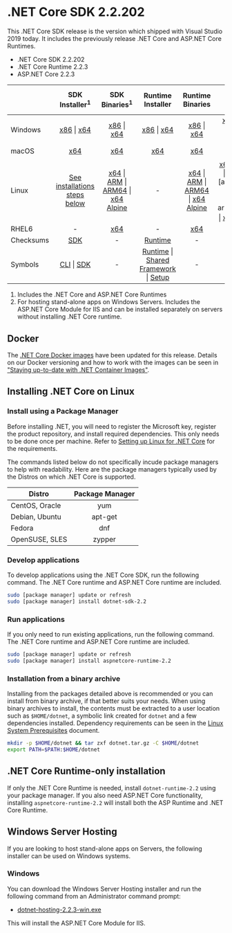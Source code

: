 # .NET Core SDK 2.2.202

This .NET Core SDK release is the version which shipped with Visual Studio 2019 today. It includes the previously release .NET Core and ASP.NET Core Runtimes.

* .NET Core SDK 2.2.202
* .NET Core Runtime 2.2.3
* ASP.NET Core 2.2.3

|           | SDK Installer<sup>1</sup>                        | SDK Binaries<sup>1</sup>                 | Runtime Installer                                        | Runtime Binaries                                 | ASP.NET Core Runtime           |
| --------- | :------------------------------------------:     | :----------------------:                 | :---------------------------:                            | :-------------------------:                      | :-----------------:            |
| Windows   | [x86][dotnet-sdk-win-x86.exe] \| [x64][dotnet-sdk-win-x64.exe] | [x86][dotnet-sdk-win-x86.zip] \| [x64][dotnet-sdk-win-x64.zip] | [x86][dotnet-runtime-win-x86.exe] \| [x64][dotnet-runtime-win-x64.exe] | [x86][dotnet-runtime-win-x86.zip] \| [x64][dotnet-runtime-win-x64.zip] | [x86][aspnetcore-runtime-win-x86.exe] \| [x64][aspnetcore-runtime-win-x64.exe] \| <br> [Hosting Bundle][dotnet-hosting-win.exe]<sup>2</sup> |
| macOS     | [x64][dotnet-sdk-osx-x64.pkg]  | [x64][dotnet-sdk-osx-x64.tar.gz]     | [x64][dotnet-runtime-osx-x64.pkg] | [x64][dotnet-runtime-osx-x64.tar.gz] | [x64][aspnetcore-runtime-osx-x64.tar.gz]<sup>1</sup>
| Linux     | [See installations steps below][linux-install]   | [x64][dotnet-sdk-linux-x64.tar.gz] \| [ARM][dotnet-sdk-linux-arm.tar.gz] \| [ARM64][dotnet-sdk-linux-arm64.tar.gz] \| [x64 Alpine][dotnet-sdk-linux-musl-x64.tar.gz] | - | [x64][dotnet-runtime-linux-x64.tar.gz] \| [ARM][dotnet-runtime-linux-arm.tar.gz] \| [ARM64][dotnet-runtime-linux-arm64.tar.gz] \| [x64 Alpine][dotnet-runtime-linux-musl-x64.tar.gz] | [x64][aspnetcore-runtime-linux-x64.tar.gz]<sup>1</sup>  \| [ARM][aspnetcore-runtime-linux-arm.tar.gz]<sup>1</sup> \| [ARM64][aspnetcore-runtime-linux-arm64.tar.gz] \| [x64 Alpine][aspnetcore-runtime-linux-musl-x64.tar.gz]<sup>1</sup> |
| RHEL6     | -                                                | [x64][dotnet-sdk-rhel.6-x64.tar.gz]                    | -                                                        | [x64][dotnet-runtime-rhel.6-x64.tar.gz] | - |
| Checksums | [SDK][checksums-sdk]                             | -                                        | [Runtime][checksums-runtime]                             | - | - |
| Symbols   | [CLI][cli-symbols.zip] \| [SDK][dotnet-sdk-symbols.zip]  | -                                        | [Runtime][coreclr-symbols.zip] \| [Shared Framework][corefx-symbols.zip] \| [Setup][core-setup-symbols.zip] | - | [ASP.NET Core][aspnet-symbols.zip] |

1. Includes the .NET Core and ASP.NET Core Runtimes
2. For hosting stand-alone apps on Windows Servers. Includes the ASP.NET Core Module for IIS and can be installed separately on servers without installing .NET Core runtime.

## Docker

The [.NET Core Docker images](https://hub.docker.com/r/microsoft/dotnet/) have been updated for this release. Details on our Docker versioning and how to work with the images can be seen in ["Staying up-to-date with .NET Container Images"](https://devblogs.microsoft.com/dotnet/staying-up-to-date-with-net-container-images/).

## Installing .NET Core on Linux

### Install using a Package Manager

Before installing .NET, you will need to register the Microsoft key, register the product repository, and install required dependencies. This only needs to be done once per machine. Refer to [Setting up Linux for .NET Core][linux-setup] for the requirements.

The commands listed below do not specifically incude package managers to help with readability. Here are the package managers typically used by the Distros on which .NET Core is supported.

| Distro | Package Manager  |
| ---             | :----:  |
| CentOS, Oracle  | yum     |
| Debian, Ubuntu  | apt-get |
| Fedora          | dnf     |
| OpenSUSE, SLES  | zypper  |

### Develop applications
To develop applications using the .NET Core SDK, run the following command. The .NET Core runtime and ASP.NET Core runtime are included.

```bash
sudo [package manager] update or refresh
sudo [package manager] install dotnet-sdk-2.2
```

### Run applications
If you only need to run existing applications, run the following command. The .NET Core runtime and ASP.NET Core runtime are included.

```bash
sudo [package manager] update or refresh
sudo [package manager] install aspnetcore-runtime-2.2
```

### Installation from a binary archive

Installing from the packages detailed above is recommended or you can install from binary archive, if that better suits your needs. When using binary archives to install, the contents must be extracted to a user location such as `$HOME/dotnet`, a symbolic link created for `dotnet` and a few dependencies installed. Dependency requirements can be seen in the [Linux System Prerequisites](https://github.com/dotnet/core/blob/master/Documentation/linux-prereqs.md) document.

```bash
mkdir -p $HOME/dotnet && tar zxf dotnet.tar.gz -C $HOME/dotnet
export PATH=$PATH:$HOME/dotnet
```

## .NET Core Runtime-only installation

If only the .NET Core Runtime is needed, install `dotnet-runtime-2.2` using your package manager. If you also need ASP.NET Core functionality, installing `aspnetcore-runtime-2.2` will install both the ASP Runtime and .NET Core Runtime.

## Windows Server Hosting

If you are looking to host stand-alone apps on Servers, the following installer can be used on Windows systems.

### Windows

You can download the Windows Server Hosting installer and run the following command from an Administrator command prompt:

* [dotnet-hosting-2.2.3-win.exe][dotnet-hosting-win.exe]

This will install the ASP.NET Core Module for IIS.

[blob-runtime]: https://dotnetcli.blob.core.windows.net/dotnet/Runtime/
[blob-sdk]: https://dotnetcli.blob.core.windows.net/dotnet/Sdk/
[release-notes]: https://github.com/dotnet/core/blob/master/release-notes/2.2/2.2.3/2.2.3.md

[dotnet-runtime-linux-arm.tar.gz]: https://download.visualstudio.microsoft.com/download/pr/b12c61f5-7ba4-47f1-93f0-d2280fa4bf3c/8e1ae5ac780c61e0339d0247e7d9a8d8/dotnet-runtime-2.2.3-linux-arm.tar.gz
[dotnet-runtime-linux-arm64.tar.gz]: https://download.visualstudio.microsoft.com/download/pr/07657a0c-b079-4616-9d62-d3d39202f9af/406eb81bef25fe3e3030a9cc63a69c12/dotnet-runtime-2.2.3-linux-arm64.tar.gz
[dotnet-runtime-linux-musl-x64.tar.gz]: https://download.visualstudio.microsoft.com/download/pr/fb3013a4-65f1-468d-b371-5f5b2ccc8cc4/a7d89aaf18f1a55d2ff012f14f41a2e4/dotnet-runtime-2.2.3-linux-musl-x64.tar.gz
[dotnet-runtime-linux-x64.tar.gz]: https://download.visualstudio.microsoft.com/download/pr/28271651-a8f6-41d6-9144-2d53f6c4aac4/bb29124818f370cd08c5c8cc8f8816bf/dotnet-runtime-2.2.3-linux-x64.tar.gz
[dotnet-runtime-osx-x64.pkg]: https://download.visualstudio.microsoft.com/download/pr/872243f8-de92-480f-accd-9a22304cd3f9/aad669c10799a3e6e1deac73e8559c49/dotnet-runtime-2.2.3-osx-x64.pkg
[dotnet-runtime-osx-x64.tar.gz]: https://download.visualstudio.microsoft.com/download/pr/17706c0b-9b95-48cf-a305-00e33308fee5/25a080bf4f213bb12ba2dbdd313ac666/dotnet-runtime-2.2.3-osx-x64.tar.gz
[dotnet-runtime-rhel.6-x64.tar.gz]: https://download.visualstudio.microsoft.com/download/pr/3a3865ed-9bee-4cd4-84ff-4abd12897e7f/3d71c98035ac838e1136ce795d1984c0/dotnet-runtime-2.2.3-rhel.6-x64.tar.gz
[dotnet-runtime-win-arm.zip]: https://download.visualstudio.microsoft.com/download/pr/fd348397-d8b1-4941-8032-85a9842dcba7/cc4043bcaaf3b68d6047765a7ce2d223/dotnet-runtime-2.2.3-win-arm.zip
[dotnet-runtime-win-x64.exe]: https://download.visualstudio.microsoft.com/download/pr/4f31a41f-eb8e-4b37-b4aa-1b6c09185671/b2c8243f394bf48d3caa5f1816c5b982/dotnet-runtime-2.2.3-win-x64.exe
[dotnet-runtime-win-x64.zip]: https://download.visualstudio.microsoft.com/download/pr/25d53223-179f-46db-b99d-5d433c93a021/dd1f391be09111440b3afe38d22bc15d/dotnet-runtime-2.2.3-win-x64.zip
[dotnet-runtime-win-x86.exe]: https://download.visualstudio.microsoft.com/download/pr/1f7b8b2d-3d25-458c-91fd-da83d113a742/5f33aef5926fff3aa90a57734b636d20/dotnet-runtime-2.2.3-win-x86.exe
[dotnet-runtime-win-x86.zip]: https://download.visualstudio.microsoft.com/download/pr/0281cdac-cfb3-442c-bdfb-abe1b8010bf1/fbbcb7fa128f2bffdec3de28d17e53f4/dotnet-runtime-2.2.3-win-x86.zip
[aspnetcore-runtime-linux-arm.tar.gz]: https://download.visualstudio.microsoft.com/download/pr/280390c7-10ab-46bc-bd62-886751517624/b6b98756380556e39a6a96a920aa4b67/aspnetcore-runtime-2.2.3-linux-arm.tar.gz
[aspnetcore-runtime-linux-musl-x64.tar.gz]: https://download.visualstudio.microsoft.com/download/pr/c22c91c0-de6d-45ac-a8ba-30edf752140a/e2b95e5da6d0e66171d12813c493b721/aspnetcore-runtime-2.2.3-linux-musl-x64.tar.gz
[aspnetcore-runtime-linux-x64.tar.gz]: https://download.visualstudio.microsoft.com/download/pr/dabca6d9-19e5-44b6-a402-a627fae42d26/e36d703f5d281ec8662422bfa62c2fdd/aspnetcore-runtime-2.2.3-linux-x64.tar.gz
[aspnetcore-runtime-osx-x64.tar.gz]: https://download.visualstudio.microsoft.com/download/pr/8fd61454-0efc-4826-8129-835b939eedae/4952dc78402ca25bf3e783655154d514/aspnetcore-runtime-2.2.3-osx-x64.tar.gz
[aspnetcore-runtime-win-arm.zip]: https://download.visualstudio.microsoft.com/download/pr/22eb9b50-33a7-4cbc-be8f-655c589553bf/ff80c75634fce2c2f126eabe3b0eb079/aspnetcore-runtime-2.2.3-win-arm.zip
[aspnetcore-runtime-win-x64.exe]: https://download.visualstudio.microsoft.com/download/pr/e00f77e4-e397-438f-a5d2-9a9c221fd2e0/8bac1cc1d685af687fac8072cf19ba58/aspnetcore-runtime-2.2.3-win-x64.exe
[aspnetcore-runtime-win-x64.zip]: https://download.visualstudio.microsoft.com/download/pr/2cad0d7f-f980-4cd3-a86f-896adc881416/e37e4cf6615a9b78b36d62f952cca766/aspnetcore-runtime-2.2.3-win-x64.zip
[aspnetcore-runtime-win-x86.exe]: https://download.visualstudio.microsoft.com/download/pr/6c10cd7e-4df7-4858-a0ad-015c98177b9e/9de39624e0cfe3d188b36db5ef52a905/aspnetcore-runtime-2.2.3-win-x86.exe
[aspnetcore-runtime-win-x86.zip]: https://download.visualstudio.microsoft.com/download/pr/017deab3-cf5b-412a-aa8e-1c689ef7079d/7ac8b1777bc0ad51f9755fe08bab936b/aspnetcore-runtime-2.2.3-win-x86.zip
[dotnet-hosting-win.exe]: https://download.visualstudio.microsoft.com/download/pr/a46ea5ce-a13f-47ff-8728-46cb92eb7ae3/1834ef35031f8ab84312bcc0eceb12af/dotnet-hosting-2.2.3-win.exe

[dotnet-sdk-linux-arm.tar.gz]: https://download.visualstudio.microsoft.com/download/pr/d79ab9a0-937f-4b93-beb4-8b5a24b96085/16141146887856795ba21c0315c09c2b/dotnet-sdk-2.2.202-linux-arm.tar.gz
[dotnet-sdk-linux-arm64.tar.gz]: https://download.visualstudio.microsoft.com/download/pr/08eb9c3b-9351-41e7-a79f-6534dfb9f404/502ddbbd16139c6249acb72e1db2f480/dotnet-sdk-2.2.202-linux-arm64.tar.gz
[dotnet-sdk-linux-musl-x64.tar.gz]: https://download.visualstudio.microsoft.com/download/pr/78e2bf84-5abe-420a-a0ef-5564bc932c1f/1fce6ec5dd1662dd378dd3d4d2ba1c69/dotnet-sdk-2.2.202-linux-musl-x64.tar.gz
[dotnet-sdk-linux-x64.tar.gz]: https://download.visualstudio.microsoft.com/download/pr/2cecc1f4-5c77-4a9f-a2fa-8bfcee4d4bf0/4e68e8e0e0aac72711eb34c3a9988e45/dotnet-sdk-2.2.202-linux-x64.tar.gz
[dotnet-sdk-osx-x64.pkg]: https://download.visualstudio.microsoft.com/download/pr/910be2f2-29be-4460-bbcd-d33f08ea4f80/444fc58baea4582b6b5e90cd61f5db46/dotnet-sdk-2.2.202-osx-x64.pkg
[dotnet-sdk-osx-x64.tar.gz]: https://download.visualstudio.microsoft.com/download/pr/396c61f1-b51c-48ee-a0ac-dfff4e959a54/8b091caba56cefbfb74157dad6056d74/dotnet-sdk-2.2.202-osx-x64.tar.gz
[dotnet-sdk-rhel.6-x64.tar.gz]: https://download.visualstudio.microsoft.com/download/pr/2e0bd2c5-5976-4eec-9f1d-9362d4dfd710/4d48a3d3232d0f7ef3416ba38157f5fe/dotnet-sdk-2.2.202-rhel.6-x64.tar.gz
[dotnet-sdk-win-arm.zip]: https://download.visualstudio.microsoft.com/download/pr/b0f24ab8-0d05-4c3c-b383-4c62a5d7e262/59cca39554866c399519c2cd9e056705/dotnet-sdk-2.2.202-win-arm.zip
[dotnet-sdk-win-x64.exe]: https://download.visualstudio.microsoft.com/download/pr/aab60233-b80b-472d-8cf4-1384074f0f03/eb24a5dd5e3f506c893655e582d34a86/dotnet-sdk-2.2.202-win-x64.exe
[dotnet-sdk-win-x64.zip]: https://download.visualstudio.microsoft.com/download/pr/1c2407a4-feb7-471a-82f0-bd3fa32ad967/74db7ac9a886ae58d779c89cf2777657/dotnet-sdk-2.2.202-win-x64.zip
[dotnet-sdk-win-x86.exe]: https://download.visualstudio.microsoft.com/download/pr/5e75f564-99d0-4052-b9cc-0f99c332c850/635ea4277999f68d409f645ad45163ef/dotnet-sdk-2.2.202-win-x86.exe
[dotnet-sdk-win-x86.zip]: https://download.visualstudio.microsoft.com/download/pr/ce566568-0840-4614-8eb8-25a62c8487a2/39a62799b8e055061c7ead747084ce15/dotnet-sdk-2.2.202-win-x86.zip

[aspnet-symbols.zip]: https://download.visualstudio.microsoft.com/download/pr/f7f28566-3c8a-40bb-9f40-7141376ce88e/72d747b17a54dbccc1262b175f4c8360/aspnet-2.2.3-symbols.zip
[cli-symbols.zip]: https://download.visualstudio.microsoft.com/download/pr/cb431d94-36d4-4671-8977-f4649e3ab903/276655436cbbac3e7e810b1cfdaf3c46/cli-2.2.3-symbols.zip
[core-setup-symbols.zip]: https://download.visualstudio.microsoft.com/download/pr/db4af9a3-5f75-4e3c-92d0-6104fe9be008/8d09884da8f8eb99cfa3ee6ac57516e4/core-setup-2.2.3-symbols.zip
[coreclr-symbols.zip]: https://download.visualstudio.microsoft.com/download/pr/6e2d7e59-5f40-43f5-9569-38907d035b90/01e119548f0e9e9c82339cc6ab4ce6f3/coreclr-2.2.3-symbols.zip
[corefx-symbols.zip]: https://download.visualstudio.microsoft.com/download/pr/e985d9ca-61da-45a6-a474-190e1d8dac0c/bb0a16d8b290be9ea26e6442c7591201/corefx-2.2.3-symbols.zip
[dotnet-sdk-symbols.zip]: https://download.visualstudio.microsoft.com/download/pr/26cbe290-2523-4d29-9832-b825d28bd73a/23b167b5be34a62955edefc8e84ba76c/dotnet-sdk-2.2.3-symbols.zip

[checksums-runtime]: https://dotnetcli.blob.core.windows.net/dotnet/checksums/2.2.3-runtime-sha.txt
[checksums-sdk]: https://dotnetcli.blob.core.windows.net/dotnet/checksums/2.2.202-sdk-sha.txt

[linux-install]: https://www.microsoft.com/net/download/linux
[linux-setup]: https://github.com/dotnet/core/blob/master/Documentation/linux-setup.md

[dotnet-blog]: https://devblogs.microsoft.com/dotnet/
